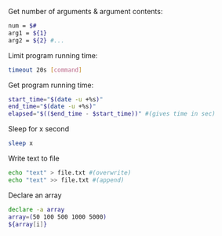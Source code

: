 Get number of arguments & argument contents:

```bash
num = $#
arg1 = ${1}
arg2 = ${2} #...
```

Limit program running time:

```bash
timeout 20s [command]
```

Get program running time: 

```bash
start_time="$(date -u +%s)"
end_time="$(date -u +%s)"
elapsed="$(($end_time - $start_time))" #(gives time in sec)
```

Sleep for x second

```bash
sleep x
```

Write text to file

```bash
echo "text" > file.txt #(overwrite)
echo "text" >> file.txt #(append)
```

Declare an array

```bash
declare -a array
array=(50 100 500 1000 5000)
${array[i]}
```

